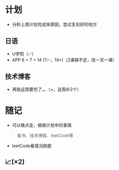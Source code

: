 # 计划
- 分析上周计划完成率原因，尝试复刻好的地方
## 日语
- U学院（✅）
- APP 6 + 7 + 14 (7✅，14×)（2课搞不定，改一天一课）
## 技术博客
- 再拖这周要完了。。（×，这周补2个）
# 随记
- 可以晚点走，做做计划中的事情
> 看书、技术博客、leetCode等
- leetCode看情况刷题
## 📈(×2)
